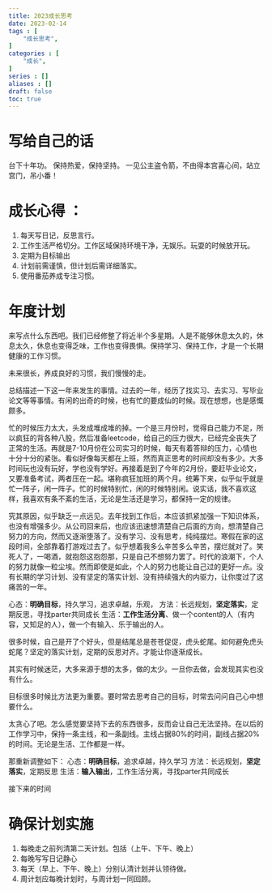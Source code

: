 ```yaml
---
title: 2023成长思考
date: 2023-02-14
tags : [
	"成长思考",
]
categories : [
	"成长",
]
series : []
aliases : []
draft: false
toc: true
---
```

# 写给自己的话
台下十年功。
保持热爱，保持坚持。
一见公主盗令箭，不由得本宫喜心间，站立宫门，吊小番！

# 成长心得 ：
1. 每天写日记，反思言行。
2. 工作生活严格切分。工作区域保持环境干净，无娱乐。玩耍的时候放开玩。
3. 定期为目标输出
4. 计划前需谨慎，但计划后需详细落实。
5. 使用番茄养成专注习惯。

# 年度计划

来写点什么东西吧。我们已经修整了将近半个多星期。人是不能够休息太久的，休息太久，休息也变得乏味，工作也变得畏惧。保持学习、保持工作，才是一个长期健康的工作习惯。

未来很长，养成良好的习惯，我们慢慢的走。

总结描述一下这一年来发生的事情。过去的一年，经历了找实习、去实习、写毕业论文等等事情。有闲的出奇的时候，也有忙的要成仙的时候。现在想想，也是感慨颇多。

忙的时候压力太大，头发成堆成堆的掉。一个是三月份时，觉得自己能力不足，所以疯狂的背各种八股，然后准备leetcode，给自己的压力很大，已经完全丧失了正常的生活。再就是7-10月份在公司实习的时候，每天有着答辩的压力，心情也十分十分的紧张。看似好像每天都在上班，然而真正思考的时间却没有多少。大多时间玩也没有玩好，学也没有学好。再接着是到了今年的2月份，要赶毕业论文，又要准备考试，两者压在一起。堪称疯狂加班的两个月。统筹下来，似乎似乎就是忙一阵子，闲一阵子。忙的时候特别忙，闲的时候特别闲。说实话，我不喜欢这样，我喜欢有条不紊的生活，无论是生活还是学习，都保持一定的规律。

究其原因，似乎缺乏一点远见。去年找到工作后，本应该抓紧加强一下知识体系，也没有增强多少。从公司回来后，也应该迅速想清楚自己后面的方向，想清楚自己努力的方向，然而又逐渐堕落了。没有学习、没有思考，纯纯摆烂。寒假在家的这段时间，全部靠着打游戏过去了。似乎想着我多么辛苦多么辛苦，摆烂就对了。笑死人了，一喝酒，就抱怨这抱怨那，只是自己不想努力罢了。时代的浪潮下，个人的努力就像一粒尘埃。然而即使是如此，个人的努力也能让自己过的更好一点。没有长期的学习计划、没有坚定的落实计划、没有持续强大的内驱力，让你度过了这痛苦的一年。

心态：**明确目标**，持久学习，追求卓越，乐观，
方法：长远规划，**坚定落实**，定期反思，寻找parter共同成长
生活：**工作生活分离**、做一个content的人（有内容，又知足的人），做一个有输入、乐于输出的人。

很多时候，自己是开了个好头，但是结尾总是苍苍促促，虎头蛇尾。如何避免虎头蛇尾？坚定的落实计划，定期的反思对齐。才能让你逐渐成长。

其实有时候迷茫，大多来源于想的太多，做的太少。一旦你去做，会发现其实也没有什么。

目标很多时候比方法更为重要。要时常去思考自己的目标，时常去问问自己心中想要什么。

太贪心了吧。怎么感觉要坚持下去的东西很多，反而会让自己无法坚持。在以后的工作学习中，保持一条主线，和一条副线。主线占据80%的时间，副线占据20%的时间。无论是生活、工作都是一样。

那重新调整如下：
心态：**明确目标**，追求卓越，持久学习
方法：长远规划，**坚定落实**，定期反思
生活：**输入输出**，工作生活分离，寻找parter共同成长

接下来的时间


# 确保计划实施
1. 每晚走之前列清第二天计划。包括（上午、下午、晚上）
2. 每晚写写日记静心
3. 每天（早上、下午、晚上）分别认清计划并认领待做。
4. 周计划应每晚计划时，与周计划一同回顾。
